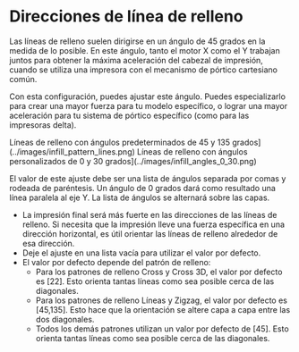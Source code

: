 Direcciones de línea de relleno
====
Las líneas de relleno suelen dirigirse en un ángulo de 45 grados en la medida de lo posible. En este ángulo, tanto el motor X como el Y trabajan juntos para obtener la máxima aceleración del cabezal de impresión, cuando se utiliza una impresora con el mecanismo de pórtico cartesiano común.

Con esta configuración, puedes ajustar este ángulo. Puedes especializarlo para crear una mayor fuerza para tu modelo específico, o lograr una mayor aceleración para tu sistema de pórtico específico (como para las impresoras delta).

<!--screenshot {
"image_path": "infill_pattern_lines.png",
"models": [{"script": "hexagonal_prism.scad"}],
"camera_position": [0, 0, 180],
"settings": {
    "top_layers": 0,
    "infill_pattern": "lines"
},
"colours": 32
}-->
<!--screenshot {
"image_path": "infill_angles_0_30.png",
"models": [{"script": "hexagonal_prism.scad"}],
"camera_position": [0, 0, 180],
"settings": {
    "top_layers": 0,
    "infill_pattern": "lines",
    "infill_angles": [0, 30]
},
"colours": 32
}-->
Líneas de relleno con ángulos predeterminados de 45 y 135 grados](../images/infill_pattern_lines.png)
Líneas de relleno con ángulos personalizados de 0 y 30 grados](../images/infill_angles_0_30.png)

El valor de este ajuste debe ser una lista de ángulos separada por comas y rodeada de paréntesis. Un ángulo de 0 grados dará como resultado una línea paralela al eje Y. La lista de ángulos se alternará sobre las capas.
* La impresión final será más fuerte en las direcciones de las líneas de relleno. Si necesita que la impresión lleve una fuerza específica en una dirección horizontal, es útil orientar las líneas de relleno alrededor de esa dirección.
* Deje el ajuste en una lista vacía para utilizar el valor por defecto.
* El valor por defecto depende del patrón de relleno:
  * Para los patrones de relleno Cross y Cross 3D, el valor por defecto es [22]. Esto orienta tantas líneas como sea posible cerca de las diagonales.
  * Para los patrones de relleno Líneas y Zigzag, el valor por defecto es [45,135]. Esto hace que la orientación se altere capa a capa entre las dos diagonales.
  * Todos los demás patrones utilizan un valor por defecto de [45]. Esto orienta tantas líneas como sea posible cerca de las diagonales.